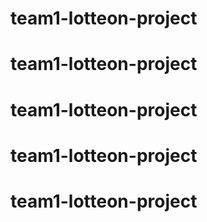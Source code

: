 # team1-lotteon-project
# team1-lotteon-project
# team1-lotteon-project
# team1-lotteon-project
# team1-lotteon-project
